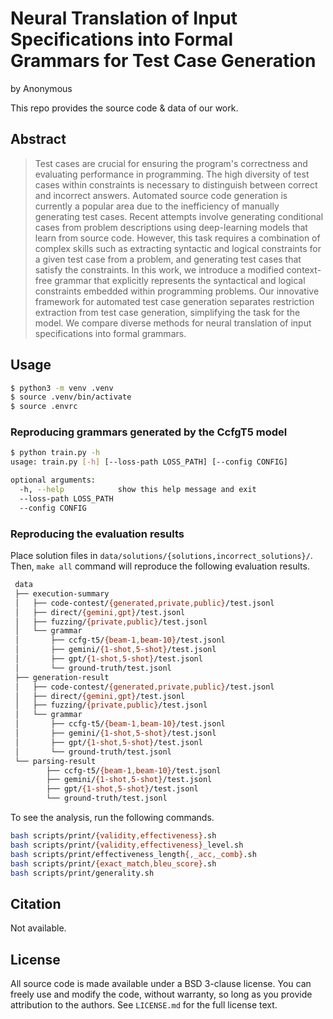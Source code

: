 # Neural Translation of Input Specifications into Formal Grammars for Test Case Generation

by Anonymous

This repo provides the source code & data of our work.

## Abstract

> Test cases are crucial for ensuring the program's correctness and evaluating
> performance in programming. The high diversity of test cases within
> constraints is necessary to distinguish between correct and incorrect
> answers. Automated source code generation is currently a popular area due to
> the inefficiency of manually generating test cases. Recent attempts involve
> generating conditional cases from problem descriptions using deep-learning
> models that learn from source code. However, this task requires a combination
> of complex skills such as extracting syntactic and logical constraints for a
> given test case from a problem, and generating test cases that satisfy the
> constraints. In this work, we introduce a modified context-free grammar that
> explicitly represents the syntactical and logical constraints embedded within
> programming problems. Our innovative framework for automated test case
> generation separates restriction extraction from test case generation,
> simplifying the task for the model. We compare diverse methods for neural
> translation of input specifications into formal grammars.

## Usage

```bash
$ python3 -m venv .venv
$ source .venv/bin/activate
$ source .envrc
```

### Reproducing grammars generated by the CcfgT5 model

```bash
$ python train.py -h
usage: train.py [-h] [--loss-path LOSS_PATH] [--config CONFIG]

optional arguments:
  -h, --help            show this help message and exit
  --loss-path LOSS_PATH
  --config CONFIG
```

### Reproducing the evaluation results

Place solution files in `data/solutions/{solutions,incorrect_solutions}/`.
Then, `make all` command will reproduce the following evaluation results.

```bash
 data
 ├── execution-summary
 │   ├── code-contest/{generated,private,public}/test.jsonl
 │   ├── direct/{gemini,gpt}/test.jsonl
 │   ├── fuzzing/{private,public}/test.jsonl
 │   └── grammar
 │       ├── ccfg-t5/{beam-1,beam-10}/test.jsonl
 │       ├── gemini/{1-shot,5-shot}/test.jsonl
 │       ├── gpt/{1-shot,5-shot}/test.jsonl
 │       └── ground-truth/test.jsonl
 ├── generation-result
 │   ├── code-contest/{generated,private,public}/test.jsonl
 │   ├── direct/{gemini,gpt}/test.jsonl
 │   ├── fuzzing/{private,public}/test.jsonl
 │   └── grammar
 │       ├── ccfg-t5/{beam-1,beam-10}/test.jsonl
 │       ├── gemini/{1-shot,5-shot}/test.jsonl
 │       ├── gpt/{1-shot,5-shot}/test.jsonl
 │       └── ground-truth/test.jsonl
 └── parsing-result
        ├── ccfg-t5/{beam-1,beam-10}/test.jsonl
        ├── gemini/{1-shot,5-shot}/test.jsonl
        ├── gpt/{1-shot,5-shot}/test.jsonl
        └── ground-truth/test.jsonl
```

To see the analysis, run the following commands.

```bash
bash scripts/print/{validity,effectiveness}.sh
bash scripts/print/{validity,effectiveness}_level.sh
bash scripts/print/effectiveness_length{,_acc,_comb}.sh
bash scripts/print/{exact_match,bleu_score}.sh
bash scripts/print/generality.sh
```

## Citation

Not available.

## License

All source code is made available under a BSD 3-clause license. You can freely
use and modify the code, without warranty, so long as you provide attribution
to the authors. See `LICENSE.md` for the full license text.
